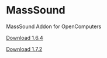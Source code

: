 MassSound
=========

MassSound Addon for OpenComputers

[Download 1.6.4](https://dl.dropboxusercontent.com/u/93572794/Mods/MassSound-1.6.4-1.0.jar)

[Download 1.7.2](https://dl.dropboxusercontent.com/u/93572794/Mods/MassSound-1.7.2-1.0.jar)
